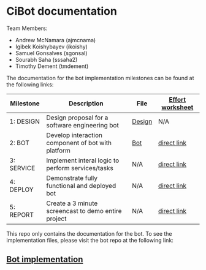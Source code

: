 # CiBot documentation

Team Members:

* Andrew McNamara (ajmcnama)
* Igibek Koishybayev (ikoishy)
* Samuel Gonsalves (sgonsal)
* Sourabh Saha (sssaha2)
* Timothy Dement (tmdement)

The documentation for the bot implementation milestones can be found at the following links:



| Milestone       | Description |       File    | [Effort worksheet](WORKSHEET.md)
| --------------- | ----------- | ------------- | ----------------
| 1: DESIGN       | Design proposal for a software engineering bot | [Design](DESIGN.md) | N/A
| 2: BOT          | Develop interaction component of bot with platform | [Bot](BOT.md) | [direct link](WORKSHEET.md#milestone-bot)
| 3: SERVICE      | Implement interal logic to perform services/tasks | N/A | [direct link](WORKSHEET.md#milestone-service)
| 4: DEPLOY       | Demonstrate fully functional and deployed bot | N/A | [direct link](WORKSHEET.md#milestone-deploy)
| 5: REPORT       | Create a 3 minute screencast to demo entire project | N/A | [direct link](WORKSHEET.md#milestone-report)

This repo only contains the documentation for the bot. To see the implementation files,
please visit the bot repo at the following link:

## [Bot implementation](https://github.com/CiBotProject/bot-docs)

